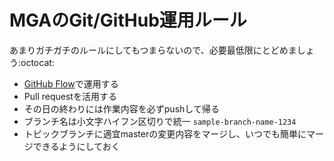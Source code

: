 # MGAのGit/GitHub運用ルール

あまりガチガチのルールにしてもつまらないので、必要最低限にとどめましょう:octocat:

- [GitHub Flow](https://gist.github.com/Gab-km/3705015)で運用する
- Pull requestを活用する
- その日の終わりには作業内容を必ずpushして帰る
- ブランチ名は小文字ハイフン区切りで統一 `sample-branch-name-1234`
- トピックブランチに適宜masterの変更内容をマージし、いつでも簡単にマージできるようにしておく
